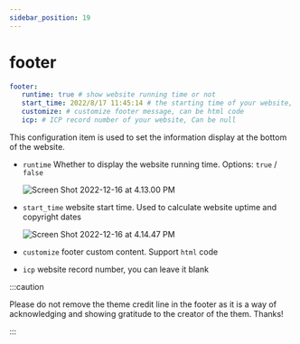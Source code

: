 ```yaml
---
sidebar_position: 19
---
```



# footer

```yaml
footer:
   runtime: true # show website running time or not
   start_time: 2022/8/17 11:45:14 # the starting time of your website, format: yyyy/mm/dd hh:mm:ss
   customize: # customize footer message, can be html code
   icp: # ICP record number of your website, Can be null
```

This configuration item is used to set the information display at the bottom of the website.

- `runtime` Whether to display the website running time. Options: `true` / `false`

   ![Screen Shot 2022-12-16 at 4.13.00 PM](https://evan.beee.top/img/Screen%20Shot%202022-12-16%20at%204.13.00%20PM.png)

- `start_time` website start time. Used to calculate website uptime and copyright dates

   ![Screen Shot 2022-12-16 at 4.14.47 PM](https://evan.beee.top/img/Screen%20Shot%202022-12-16%20at%204.14.47%20PM.png)

- `customize` footer custom content. Support `html` code

- `icp` website record number, you can leave it blank

:::caution

Please do not remove the theme credit line in the footer as it is a way of acknowledging and showing gratitude to the creator of the them. Thanks!

:::
